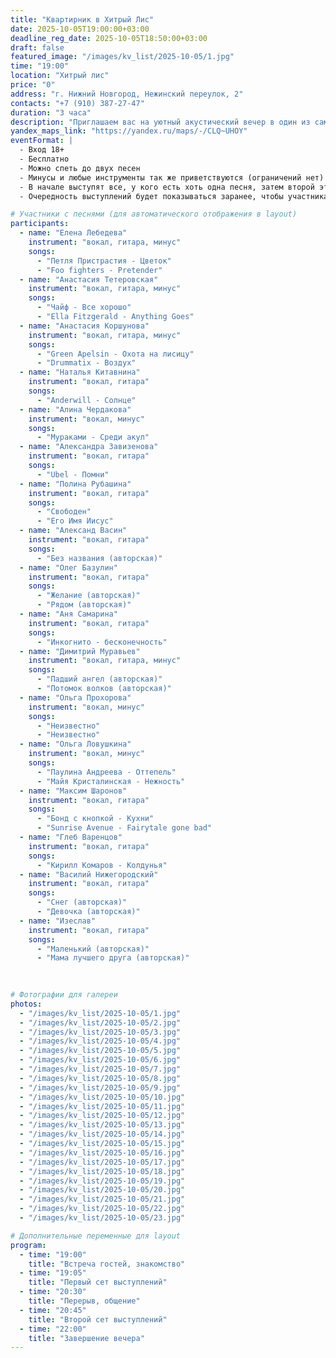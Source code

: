 ```yaml
---
title: "Квартирник в Хитрый Лис"
date: 2025-10-05T19:00:00+03:00
deadline_reg_date: 2025-10-05T18:50:00+03:00
draft: false
featured_image: "/images/kv_list/2025-10-05/1.jpg"
time: "19:00"
location: "Хитрый лис"
price: "0"
address: "г. Нижний Новгород, Нежинский переулок, 2"
contacts: "+7 (910) 387-27-47"
duration: "3 часа"
description: "Приглашаем вас на уютный акустический вечер в один из самых атмосферных баров Нижнего Новгорода"
yandex_maps_link: "https://yandex.ru/maps/-/CLQ~UHOY"
eventFormat: |
  - Вход 18+
  - Бесплатно
  - Можно спеть до двух песен  
  - Минусы и любые инструменты так же приветствуются (ограничений нет)  
  - В начале выступят все, у кого есть хоть одна песня, затем второй этап, где продолжат выступать люди, которые приготовили две песни
  - Очередность выступлений будет показываться заранее, чтобы участникам было спокойнее 🙂  

# Участники с песнями (для автоматического отображения в layout)
participants:
  - name: "Eлена Лебедева"
    instrument: "вокал, гитара, минус"
    songs:
      - "Петля Пристрастия - Цветок"
      - "Foo fighters - Pretender"
  - name: "Анастасия Тетеровская"
    instrument: "вокал, гитара, минус"
    songs:
      - "Чайф - Все хорошо"
      - "Ella Fitzgerald - Anything Goes"
  - name: "Анастасия Коршунова"
    instrument: "вокал, гитара, минус"
    songs:
      - "Green Apelsin - Охота на лисицу"
      - "Drummatix - Воздух"
  - name: "Наталья Китавнина"
    instrument: "вокал, гитара"
    songs:
      - "Anderwill - Солнце"
  - name: "Алина Чердакова"
    instrument: "вокал, минус"
    songs:
      - "Мураками - Среди акул"
  - name: "Александра Завизенова"
    instrument: "вокал, гитара"
    songs:
      - "Ubel - Помни"
  - name: "Полина Рубашина"
    instrument: "вокал, гитара"
    songs:
      - "Свободен"
      - "Его Имя Иисус"
  - name: "Александ Васин"
    instrument: "вокал, гитара"
    songs:
      - "Без названия (авторская)"
  - name: "Олег Базулин"
    instrument: "вокал, гитара"
    songs:
      - "Желание (авторская)"
      - "Рядом (авторская)"
  - name: "Аня Самарина"
    instrument: "вокал, гитара"
    songs:
      - "Инкогнито - бесконечность"
  - name: "Димитрий Муравьев"
    instrument: "вокал, гитара, минус"
    songs:
      - "Падший ангел (авторская)"
      - "Потомок волков (авторская)"
  - name: "Ольга Прохорова"
    instrument: "вокал, минус"
    songs:
      - "Неизвестно"
      - "Неизвестно"
  - name: "Ольга Ловушкина"
    instrument: "вокал, минус"
    songs:
      - "Паулина Андреева - Оттепель"
      - "Майя Кристалинская - Нежность"
  - name: "Максим Шаронов"
    instrument: "вокал, гитара"
    songs:
      - "Бонд с кнопкой - Кухни"
      - "Sunrise Avenue - Fairytale gone bad"
  - name: "Глеб Варенцов"
    instrument: "вокал, гитара"
    songs:
      - "Кирилл Комаров - Колдунья"
  - name: "Василий Нижегородский"
    instrument: "вокал, гитара"
    songs:
      - "Снег (авторская)"
      - "Девочка (авторская)"
  - name: "Изеслав"
    instrument: "вокал, гитара"
    songs:
      - "Маленький (авторская)"
      - "Мама лучшего друга (авторская)"
  
  

# Фотографии для галереи
photos:
  - "/images/kv_list/2025-10-05/1.jpg"
  - "/images/kv_list/2025-10-05/2.jpg"
  - "/images/kv_list/2025-10-05/3.jpg"
  - "/images/kv_list/2025-10-05/4.jpg"
  - "/images/kv_list/2025-10-05/5.jpg"
  - "/images/kv_list/2025-10-05/6.jpg"
  - "/images/kv_list/2025-10-05/7.jpg"
  - "/images/kv_list/2025-10-05/8.jpg"
  - "/images/kv_list/2025-10-05/9.jpg"
  - "/images/kv_list/2025-10-05/10.jpg"
  - "/images/kv_list/2025-10-05/11.jpg"
  - "/images/kv_list/2025-10-05/12.jpg"
  - "/images/kv_list/2025-10-05/13.jpg"
  - "/images/kv_list/2025-10-05/14.jpg"
  - "/images/kv_list/2025-10-05/15.jpg"
  - "/images/kv_list/2025-10-05/16.jpg"
  - "/images/kv_list/2025-10-05/17.jpg"
  - "/images/kv_list/2025-10-05/18.jpg"
  - "/images/kv_list/2025-10-05/19.jpg"
  - "/images/kv_list/2025-10-05/20.jpg"
  - "/images/kv_list/2025-10-05/21.jpg"
  - "/images/kv_list/2025-10-05/22.jpg"
  - "/images/kv_list/2025-10-05/23.jpg"

# Дополнительные переменные для layout
program:
  - time: "19:00"
    title: "Встреча гостей, знакомство"
  - time: "19:05"
    title: "Первый сет выступлений"
  - time: "20:30"
    title: "Перерыв, общение"
  - time: "20:45"
    title: "Второй сет выступлений"
  - time: "22:00"
    title: "Завершение вечера"
---
```

